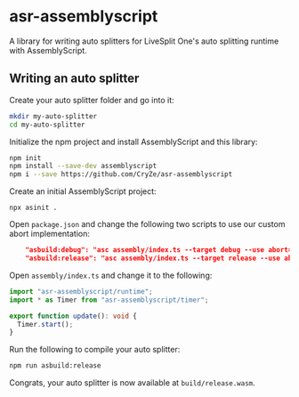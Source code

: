 # asr-assemblyscript

A library for writing auto splitters for LiveSplit One's auto splitting runtime
with AssemblyScript.

## Writing an auto splitter

Create your auto splitter folder and go into it:
```bash
mkdir my-auto-splitter
cd my-auto-splitter
```

Initialize the npm project and install AssemblyScript and this library:
```bash
npm init
npm install --save-dev assemblyscript
npm i --save https://github.com/CryZe/asr-assemblyscript
```

Create an initial AssemblyScript project:
```
npx asinit .
```

Open `package.json` and change the following two scripts to use our custom abort
implementation:
```json
    "asbuild:debug": "asc assembly/index.ts --target debug --use abort=~lib/asr-assemblyscript/runtime/abort",
    "asbuild:release": "asc assembly/index.ts --target release --use abort=~lib/asr-assemblyscript/runtime/abort",
```

Open `assembly/index.ts` and change it to the following:
```ts
import "asr-assemblyscript/runtime";
import * as Timer from "asr-assemblyscript/timer";

export function update(): void {
  Timer.start();
}
```

Run the following to compile your auto splitter:
```bash
npm run asbuild:release
```

Congrats, your auto splitter is now available at `build/release.wasm`.

